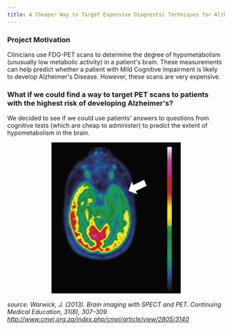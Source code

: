 ```yaml
---
title: A Cheaper Way to Target Expensive Diagnostic Techniques for Alzheimer's?
---
```



### Project Motivation

Clinicians use FDG-PET scans to determine the degree of hypometabolism (unusually low metabolic activity) in a patient's brain. These measurements can help predict whether a patient with Mild Cognitive Impairment is likely to develop Alzheimer's Disease. However, these scans are very expensive. 


### What if we could find a way to target PET scans to patients with the highest risk of developing Alzheimer's? 

We decided to see if we could use patients' answers to questions from cognitive tests (which are cheap to administer) to predict the extent of hypometabolism in the brain. 

<div style="text-align:center"><img src ="images/pet_scan.png" width="300" height="350" /></div>

*source: Warwick, J. (2013). Brain imaging with SPECT and PET. Continuing Medical Education, 31(8), 307–309.  http://www.cmej.org.za/index.php/cmej/article/view/2805/3140*

